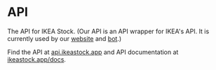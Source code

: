 # API
The API for IKEA Stock. (Our API is an API wrapper for IKEA's API. It is currently used by our [website](https://ikeastock.app) and [bot](https://github.com/IKEAStock/bot).)

Find the API at [api.ikeastock.app](https://api.ikeastock.app) and API documentation at [ikeastock.app/docs](https://ikeastock.app/docs).

